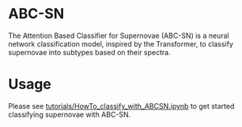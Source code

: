 # ABC-SN
The Attention Based Classifier for Supernovae (ABC-SN) is a neural network classification model, inspired by the Transformer, to classify supernovae into subtypes based on their spectra.

# Usage
Please see [tutorials/HowTo_classify_with_ABCSN.ipynb](https://github.com/FoxFortino/ABC-SN/blob/main/tutorials/HowTo_classify_with_ABCSN.ipynb) to get started classifying supernovae with ABC-SN.
